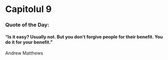 # Capitolul 9

### Quote of the Day:

#### “Is it easy? Usually not. But you don't forgive people for their benefit. You do it for your benefit.”
 Andrew Matthews
